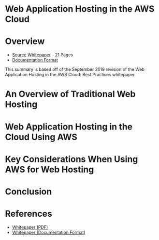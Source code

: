 # **Web Application Hosting in the AWS Cloud**

# Overview
- [Source Whitepaper](https://docs.aws.amazon.com/whitepapers/latest/web-application-hosting-best-practices/web-application-hosting-best-practices.pdf) - 21 Pages
- [Documentation Format](https://docs.aws.amazon.com/whitepapers/latest/web-application-hosting-best-practices/welcome.html)

This summary is based off of the September 2019 revision of the Web Application Hosting in the AWS Cloud: Best Practices whitepaper.

# An Overview of Traditional Web Hosting


# Web Application Hosting in the Cloud Using AWS


# Key Considerations When Using AWS for Web Hosting


# Conclusion


# References
- [Whitepaper (PDF)](https://docs.aws.amazon.com/whitepapers/latest/web-application-hosting-best-practices/web-application-hosting-best-practices.pdf)
- [Whitepaper (Documentation Format)](https://docs.aws.amazon.com/whitepapers/latest/web-application-hosting-best-practices/welcome.html)